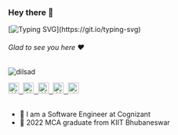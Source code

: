 ### Hey there :wave:

[![Typing SVG](https://readme-typing-svg.demolab.com?font=Fira+Code&pause=1000&width=435&lines=This+is+Dilsad+Mohammed.)](https://git.io/typing-svg)

###### Glad to see you here :heart:

<p align="left"> <img src="https://komarev.com/ghpvc/?username=dilsad&label=Views&color=blue&style=plastic" alt="dilsad" /> </p>

<a href="[https://linkedin.com/in/shumbul](https://www.linkedin.com/in/dilsad-mohammed-604746172/)">
  <kbd>
  <img align="centre" alt="dilsad's LinkdeIn" width="22px" src="https://cdn-icons-png.flaticon.com/512/174/174857.png" />
</a>
  
 <a href="https://www.instagram.com/im_dilsad/">
  <kbd>
  <img align="centre" alt="dilsad's Instagram" width="22px" src="https://upload.wikimedia.org/wikipedia/commons/thumb/e/e7/Instagram_logo_2016.svg/2048px-Instagram_logo_2016.svg.png" />
</a>
  
<a href="https://twitter.com/im_dilsad">
<kbd>
<img align="centre" alt="dilsad's Twitter" width="22px" src="https://www.iconpacks.net/icons/2/free-twitter-logo-icon-2429-thumb.png" />
</a>
 
<a href="https://t.me/Im_Dilsad">
  <kbd>
  <img align="centre" alt="dilsad's Telegram" width="22px" src="https://upload.wikimedia.org/wikipedia/commons/thumb/8/82/Telegram_logo.svg/768px-Telegram_logo.svg.png" />
</a>
 

<a href="mailto:dilsadmohammed4@gmail.com">
  <kbd>
  <img align="centre" alt="shumbul's Outlook" width="22px" src="https://play-lh.googleusercontent.com/KSuaRLiI_FlDP8cM4MzJ23ml3og5Hxb9AapaGTMZ2GgR103mvJ3AAnoOFz1yheeQBBI" />
</a>

<br/>
<br/>

- 🏢 I am a Software Engineer at Cognizant
- 🏫 2022 MCA graduate from KIIT Bhubaneswar
